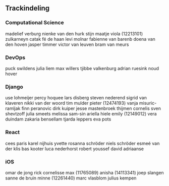## Trackindeling

### Computational Science

madelief verburg
nienke van den hurk
stijn maatje
viola (12213101)
zulkarneyn catak
fé de haan
levi molnar
fabienne van barenb
doena van den hoven
jasper timmer
victor van leuven
bram van meurs

### DevOps

puck swildens
julia liem
max willers
tjibbe valkenburg
adrian ruesink
noud hover

### Django

use lohmeijer
percy hoquee
lars disberg
steven nederend
sigrid van klaveren
nikki van der woord
tim mulder
pieter (12474193)
vanja misuric-ramljak
finn peranovic
dirk kuiper
jesse mastenbroek
thijmen cornelis
sven shevtzoff
julia smeets
melissa sam-sin
ariella hiele
emily (12149012)
vera duindam
zakaria bensellam
tjarda leppers
eva pots

### React

cees paris
karel nijhuis
yvette rosanna schröder
niels schröder
esmeé van der klis
bas kooter
luca nederhorst
robert youssef
david adriaanse

### iOS

omar de jong
rick cornelisse
max (11765089)
anisha (14113341)
joep slangen
sanne de bruin
minne (12261440)
marc vlasblom
julius kempen
